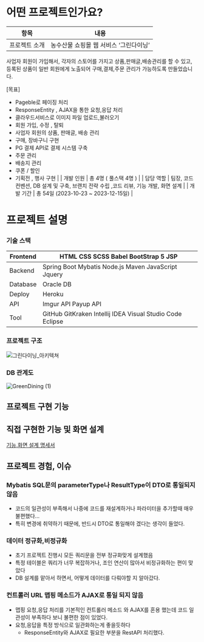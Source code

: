 # 어떤 프로젝트인가요?

| 항목 | 내용 |
| --- | --- |
| 프로젝트 소개 | 농수산물 쇼핑몰 웹 서비스 ‘그린다이닝’
사업자 회원이 가입해서, 각자의 스토어를 가지고 상품,판매글,배송관리를 할 수 있고, 등록된 상품이 일반 회원에게 노출되어 구매,결제,주문 관리가 가능하도록 만들었습니다. 

[목표]
- Pageble로 페이징 처리
- ResponseEntity , AJAX을 통한 요청,응답 처리
- 클라우드서비스로 이미지 파일 업로드,불러오기
- 회원 가입, 수정 , 탈퇴
- 사업자 회원의 상품, 판매글, 배송 관리
- 구매, 장바구니 구현
- PG 결제 API로 결제 시스템 구축
- 주문 관리
- 배송지 관리
- 쿠폰 / 할인
- 기획전 , 행사 구현
 |
| 개발 인원 | 총 4명 ( 풀스택 4명 ) |
| 담당 역할 | 팀장, 코드 컨벤션, DB 설계 및 구축, 브랜치 전략 수립 ,코드 리뷰, 기능 개발, 화면 설계 |
| 개발 기간 | 총 54일 (2023-10-23 ~ 2023-12-15일) |

# 프로젝트 설명

### 기술 스택

| Frontend | HTML CSS SCSS Babel BootStrap 5 JSP |
| --- | --- |
| Backend | Spring Boot Mybatis Node.js Maven JavaScript Jquery |
| Database | Oracle DB  |
| Deploy | Heroku |
| API | Imgur API Payup API |
| Tool | GitHub GitKraken Intellij IDEA Visual Studio Code Eclipse |

### 프로젝트 구조
![그린다이닝_아키텍쳐](https://github.com/Pavel-Dmr/GreenDining/assets/104084926/6009ccf0-5c49-4deb-80b6-855aa1c2656b)

### DB 관계도
![GreenDining (1)](https://github.com/Pavel-Dmr/GreenDining/assets/104084926/01221799-58a6-4df8-a636-a4ced75d02b3)


## 프로젝트 구현 기능

## 직접 구현한 기능 및 화면 설계

[기능,화면 설계 명세서 ](https://www.notion.so/366f58059aa0478f8f8bbd8704268c39?pvs=21)

## 프로젝트 경험, 이슈

### Mybatis SQL문의 parameterType나 ResultType이 DTO로 통일되지 않음

- 코드의 일관성이 부족해서 나중에 코드를 재설계하거나 파라미터을 추가할때 매우 불편했다…
- 특히 변경에 취약하기 때문에, 반드시 DTO로 통일해야 겠다는 생각이 들었다.

### 데이터 정규화,비정규화

- 초기 프로젝트 진행시 모든 쿼리문을 전부 정규화맞게 설계했음
- 특정 테이블은 쿼리가 너무 복잡하거나, 조인 연산이 많아서 비정규화하는 편이 맞았다
- DB 설계를 맡아서 하면서, 어떻게 데이터를 다뤄야할 지 알아갔다.

### 컨트롤러 URL 맵핑 메소드가 AJAX로 통일 되지 않음

- 맵핑 요청,응답 처리를 기본적인 컨트롤러 메소드 와 AJAX를 혼용 했는데 코드 일관성이 부족하다 보니 불편한 점이 있었다.
- 요청,응답을 특정 방식으로 일관화하는게 좋을듯하다
    - ResponseEntity와 AJAX로 필요한 부분을 RestAPI 처리했다.
